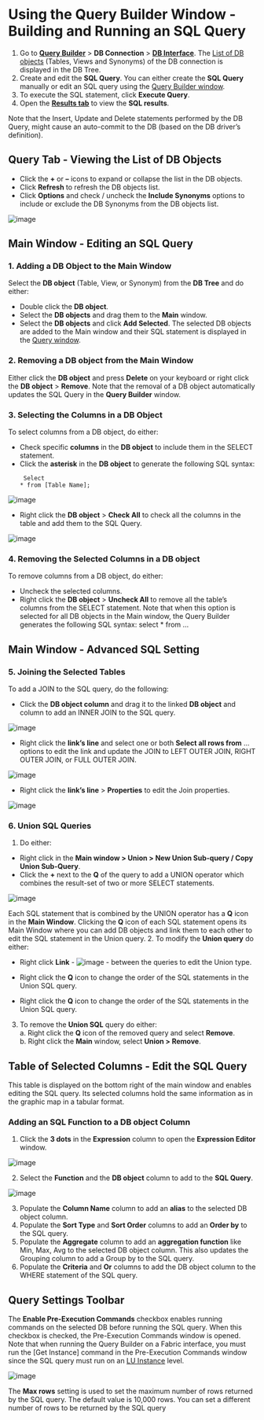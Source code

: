 # Using the Query Builder Window - Building and Running an SQL Query

1.	Go to [**Query Builder**](/articles/11_query_builder/01_query_builder_overview.md) > **DB Connection** > [**DB Interface**](/articles/05_DB_interfaces/01_interfaces_overview.md). The [List of DB objects](/articles/11_query_builder/03_building_and_running_an_sql_query.md#query-tab---viewing-the-list-of-db-objects) (Tables, Views and Synonyms) of the DB connection is displayed in the DB Tree. 
2.	Create and edit the **SQL Query**. You can either create the **SQL Query** manually or edit an SQL query using the [Query Builder window](/articles/11_query_builder/01_query_builder_overview.md#opening-the-query-builder-window). 
3.	To execute the SQL statement, click **Execute Query**.
4.	Open the [**Results tab**](/articles/11_query_builder/02_query_builder_window.md#result-tab) to view the **SQL results**.

Note that the Insert, Update and Delete statements performed by the DB Query, might cause an auto-commit to the DB (based on the DB driver’s definition). 

## Query Tab - Viewing the List of DB Objects
* Click the **+** or **–** icons to expand or collapse the list in the DB objects.
* Click **Refresh** to refresh the DB objects list. 
* Click **Options** and check / uncheck the **Include Synonyms** options to include or exclude the DB Synonyms from the DB objects list.


![image](https://github.com/k2view-academy/K2View-Academy/blob/master/articles/11_query_builder/images/12_3_1%20objects%20list.png)

## Main Window - Editing an SQL Query  

### 1. Adding a DB Object to the Main Window
Select the **DB object** (Table, View, or Synonym) from the **DB Tree** and do either:
* Double click the **DB object**.
* Select the **DB objects** and drag them to the **Main** window.
* Select the **DB objects** and click **Add Selected**.
The selected DB objects are added to the Main window and their SQL statement is displayed in the [Query window](/articles/11_query_builder/02_query_builder_window.md#query-tab).

### 2. Removing a DB object from the Main Window
Either click the **DB object** and press **Delete** on your keyboard or right click the **DB object** > **Remove**. 
Note that the removal of a DB object automatically updates the SQL Query in the **Query Builder** window.

### 3. Selecting the Columns in a DB Object 
To select columns from a DB object, do either:
* Check specific **columns** in the **DB object** to include them in the SELECT statement.
* Click the **asterisk** in the **DB object** to generate the following SQL syntax: <pre><code> Select * from [Table Name]; </code></pre>

![image](https://github.com/k2view-academy/K2View-Academy/blob/master/articles/11_query_builder/images/12_3_2%20Table%20Name.png)

* Right click the **DB object** > **Check All** to check all the columns in the table and add them to the SQL Query.

![image](https://github.com/k2view-academy/K2View-Academy/blob/master/articles/11_query_builder/images/12_3_3%20SQL%20Query..png)

### 4. Removing the Selected Columns in a DB object
To remove columns from a DB object, do either:
* Uncheck the selected columns. 
* Right click the **DB object** > **Uncheck All** to remove all the table’s columns from the SELECT statement. Note that when this option is selected for all DB objects in the Main window, the Query Builder generates the following SQL syntax: select * from …

## Main Window - Advanced SQL Setting

### 5. Joining the Selected Tables 

To add a JOIN to the SQL query, do the following:
* Click the **DB object column** and drag it to the linked **DB object** and column to add an INNER JOIN to the SQL query.

![image](https://github.com/k2view-academy/K2View-Academy/blob/master/articles/11_query_builder/images/12_3_4%20DB%20object%20column.png)

* Right click the **link’s line** and select one or both **Select all rows from** … options to edit the link and update the JOIN to LEFT OUTER JOIN, RIGHT OUTER JOIN, or FULL OUTER JOIN.

![image](https://github.com/k2view-academy/K2View-Academy/blob/master/articles/11_query_builder/images/12_3_5%20Select%20all%20rows%20from.png)

* Right click the **link’s line** > **Properties** to edit the Join properties.

![image](https://github.com/k2view-academy/K2View-Academy/blob/master/articles/11_query_builder/images/12_3_6%20link%E2%80%99s%20line%20%20Properties.png)

### 6. Union SQL Queries  
1. Do either:
* Right click in the **Main window > Union > New Union Sub-query / Copy Union Sub-Query**.
* Click the **+** next to the **Q** of the query to add a UNION operator which combines the result-set of two or more SELECT statements. 

![image](https://github.com/k2view-academy/K2View-Academy/blob/master/articles/11_query_builder/images/12_3_7%20SELECT%20statements.png)

Each SQL statement that is combined by the UNION operator has a **Q** icon in the **Main Window**. Clicking the **Q** icon of each SQL statement opens its Main Window where you can add DB objects and link them to each other to edit the SQL statement in the Union query. 
2.	To modify the **Union query** do either:
* Right click **Link** - ![image](https://github.com/k2view-academy/K2View-Academy/blob/master/articles/11_query_builder/images/12_3_8%20icon%20link.png) -  between the queries to edit the Union type.



* Right click the **Q** icon to change the order of the SQL statements in the Union SQL query.
* Right click the **Q** icon to change the order of the SQL statements in the Union SQL query. 
3.	To remove the **Union SQL** query do either:\
    a. Right click the **Q** icon of the removed query and select **Remove**.\
    b. Right click the **Main** window, select **Union > Remove**. 

## Table of Selected Columns - Edit the SQL Query
This table is displayed on the bottom right of the main window and enables editing the SQL query. Its selected columns hold the same information as in the graphic map in a tabular format.

### Adding an SQL Function to a DB object Column 
1.	Click the **3 dots** in the **Expression** column to open the **Expression Editor** window. 

![image](https://github.com/k2view-academy/K2View-Academy/blob/master/articles/11_query_builder/images/select_case.png)

2.	Select the **Function** and the **DB object** column to add to the **SQL Query**.

![image](https://github.com/k2view-academy/K2View-Academy/blob/master/articles/11_query_builder/images/06_03.png)

3.	Populate the **Column Name** column to add an **alias** to the selected DB object column.
4.	Populate the **Sort Type** and **Sort Order** columns to add an **Order by** to the SQL query.
5.	Populate the **Aggregate** column to add an **aggregation function** like Min, Max, Avg to the selected DB object column. This also updates the Grouping column to add a Group by to the SQL query.
6.	Populate the **Criteria** and **Or** columns to add the DB object column to the WHERE statement of the SQL query.

## Query Settings Toolbar
The **Enable Pre-Execution Commands** checkbox enables running commands on the selected DB before running the SQL query. When this checkbox is checked, the Pre-Execution Commands window is opened.
Note that when running the Query Builder on a Fabric interface, you must run the [Get Instance] command in the Pre-Execution Commands window since the SQL query must run on an [LU Instance](/articles/01_fabric_overview/02_fabric_glossary.md#lui) level.

![image](https://github.com/k2view-academy/K2View-Academy/blob/master/articles/11_query_builder/images/06_04.png)

The **Max rows** setting is used to set the maximum number of rows returned by the SQL query. The default value is 10,000 rows. You can set a different number of rows to be returned by the SQL query

